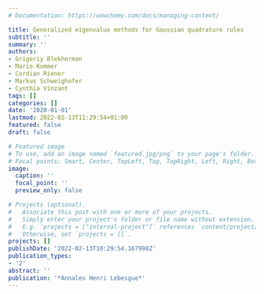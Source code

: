 ```yaml
---
# Documentation: https://wowchemy.com/docs/managing-content/

title: Generalized eigenvalue methods for Gaussian quadrature rules
subtitle: ''
summary: ''
authors:
- Grigoriy Blekherman
- Mario Kummer
- Cordian Riener
- Markus Schweighofer
- Cynthia Vinzant
tags: []
categories: []
date: '2020-01-01'
lastmod: 2022-02-13T11:29:54+01:00
featured: false
draft: false

# Featured image
# To use, add an image named `featured.jpg/png` to your page's folder.
# Focal points: Smart, Center, TopLeft, Top, TopRight, Left, Right, BottomLeft, Bottom, BottomRight.
image:
  caption: ''
  focal_point: ''
  preview_only: false

# Projects (optional).
#   Associate this post with one or more of your projects.
#   Simply enter your project's folder or file name without extension.
#   E.g. `projects = ["internal-project"]` references `content/project/deep-learning/index.md`.
#   Otherwise, set `projects = []`.
projects: []
publishDate: '2022-02-13T10:29:54.167998Z'
publication_types:
- '2'
abstract: ''
publication: '*Annales Henri Lebesgue*'
---
```

